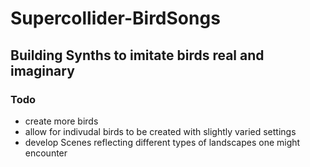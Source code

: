# Supercollider-BirdSongs

## Building Synths to imitate birds real and imaginary

### Todo
- create more birds
- allow for indivudal birds to be created with slightly varied settings
- develop Scenes reflecting different types of landscapes one might encounter
